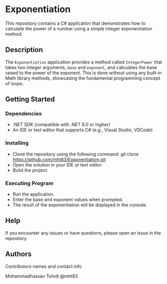 # Exponentiation

This repository contains a C# application that demonstrates how to calculate the power of a number using a simple integer exponentiation method.

## Description

The `Exponentiation` application provides a method called `IntegerPower` that takes two integer arguments, `base` and `exponent`, and calculates the base raised to the power of the exponent. This is done without using any built-in Math library methods, showcasing the fundamental programming concept of loops.

## Getting Started

### Dependencies

- .NET SDK (compatible with .NET 8.0 or higher)
- An IDE or text editor that supports C# (e.g., Visual Studio, VSCode)

### Installing

- Clone the repository using the following command:
git clone https://github.com/mht83/Exponentiation.git
- Open the solution in your IDE or text editor.
- Build the project.

### Executing Program

- Run the application.
- Enter the base and exponent values when prompted.
- The result of the exponentiation will be displayed in the console.

## Help

If you encounter any issues or have questions, please open an issue in the repository.

## Authors

Contributors names and contact info

Mohammadhassan Tohidi @mht83

